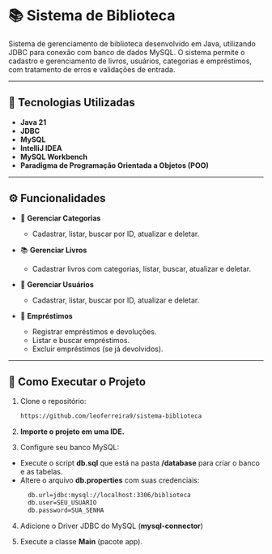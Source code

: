 # 📚 Sistema de Biblioteca

Sistema de gerenciamento de biblioteca desenvolvido em Java, utilizando JDBC para conexão com banco de dados MySQL. O sistema permite o cadastro e gerenciamento de livros, usuários, categorias e empréstimos, com tratamento de erros e validações de entrada.

---

## 🔧 Tecnologias Utilizadas

- **Java 21**
- **JDBC**
- **MySQL**
- **IntelliJ IDEA**
- **MySQL Workbench**
- **Paradigma de Programação Orientada a Objetos (POO)**

---

## ⚙️ Funcionalidades

- 📁 **Gerenciar Categorias**  
  - Cadastrar, listar, buscar por ID, atualizar e deletar.

- 📚 **Gerenciar Livros**  
  - Cadastrar livros com categorias, listar, buscar, atualizar e deletar.

- 👤 **Gerenciar Usuários**  
  - Cadastrar, listar, buscar por ID, atualizar e deletar.

- 🔄 **Empréstimos**  
  - Registrar empréstimos e devoluções.
  - Listar e buscar empréstimos.
  - Excluir empréstimos (se já devolvidos).

---

## 💾 Como Executar o Projeto

1. Clone o repositório:
   ```bash
   https://github.com/leoferreira9/sistema-biblioteca
   ```
2. **Importe o projeto em uma IDE.**

3. Configure seu banco MySQL:
- Execute o script **db.sql** que está na pasta **/database** para criar o banco e as tabelas.
- Altere o arquivo **db.properties** com suas credenciais:
  ```bash
    db.url=jdbc:mysql://localhost:3306/biblioteca
    db.user=SEU_USUARIO
    db.password=SUA_SENHA
  ```

4. Adicione o Driver JDBC do MySQL (**mysql-connector**)
  
5. Execute a classe **Main** (pacote app).

